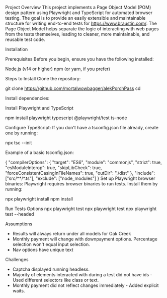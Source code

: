Project Overview
This project implements a Page Object Model (POM) design pattern using Playwright and TypeScript for automated browser testing. The goal is to provide an easily extensible and maintainable structure for writing end-to-end tests for https://www.braustin.com/. The Page Object Model helps separate the logic of interacting with web pages from the tests themselves, leading to cleaner, more maintainable, and reusable test code.

Installation

Prerequisites
Before you begin, ensure you have the following installed:

Node.js (v14 or higher)
npm (or yarn, if you prefer)

Steps to Install
Clone the repository:

git clone <https://github.com/mortalwowbagger/alekPorchPass>
cd <playwright-porchpass>

Install dependencies:

Install Playwright and TypeScript 

npm install playwright typescript @playwright/test ts-node

Configure TypeScript: If you don't have a tsconfig.json file already, create one by running:

npx tsc --init

Example of a basic tsconfig.json:

{
  "compilerOptions": {
    "target": "ES6",
    "module": "commonjs",
    "strict": true,
    "esModuleInterop": true,
    "skipLibCheck": true,
    "forceConsistentCasingInFileNames": true,
    "outDir": "./dist"
  },
  "include": ["src/**/*.ts"],
  "exclude": ["node_modules"]
}
Set up Playwright browser binaries: Playwright requires browser binaries to run tests. Install them by running:

npx playwright install
npm install

Run Tests
Options
npx playwright test
npx playwright test <testfile> 
npx playwright test --headed


Assumptions 
* Results will always return under all models for Oak Creek
* Monthly payment will change with downpayment options. Percentage selection won't equal input selection.
* Nav options have unique text

Challenges
* Captcha displayed running headless.
* Majority of elements interacted with during a test did not have ids - Used different selectors like class or text.
* Monthly payment did not reflect changes immediately - Added explicit waits.

